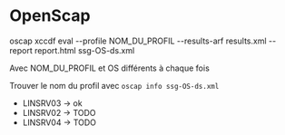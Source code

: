 # OpenScap

oscap xccdf eval --profile NOM_DU_PROFIL --results-arf results.xml --report report.html ssg-OS-ds.xml

Avec NOM_DU_PROFIL et OS différents à chaque fois

Trouver le nom du profil avec `oscap info ssg-OS-ds.xml`


* LINSRV03 -> ok
* LINSRV02 -> TODO
* LINSRV04 -> TODO
